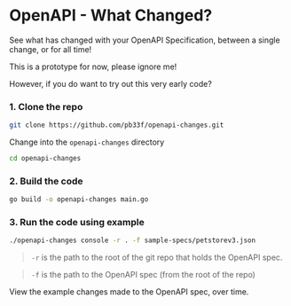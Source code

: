 # OpenAPI - What Changed?

See what has changed with your OpenAPI Specification, between a single change, or for all time!

This is a prototype for now, please ignore me!

However, if you do want to try out this very early code?

### 1. Clone the repo

```bash
git clone https://github.com/pb33f/openapi-changes.git
```

Change into the `openapi-changes` directory

```bash
cd openapi-changes
```

### 2. Build the code

```bash
go build -o openapi-changes main.go
```

### 3. Run the code using example

```bash
./openapi-changes console -r . -f sample-specs/petstorev3.json
```

> `-r` is the path to the root of the git repo that holds the OpenAPI spec.

> `-f` is the path to the OpenAPI spec (from the root of the repo)

View the example changes made to the OpenAPI spec, over time.